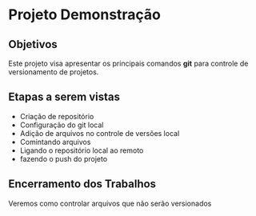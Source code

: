 # Projeto Demonstração

## Objetivos ##

Este projeto visa apresentar os principais comandos **git** para controle de versionamento de projetos.

## Etapas a serem vistas ##
- Criação de repositório
- Configuração do git local
- Adição de arquivos no controle de versões local
- Comintando arquivos
- Ligando o repositório local ao remoto
- fazendo o push do projeto

## Encerramento dos Trabalhos ##
Veremos como controlar arquivos que não serão versionados